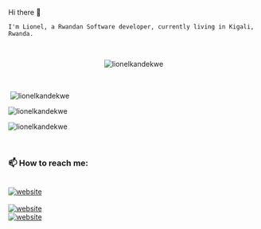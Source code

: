    Hi there 👋

    I'm Lionel, a Rwandan Software developer, currently living in Kigali, Rwanda.

<br>


<p align="center"> <img src="https://komarev.com/ghpvc/?username=lionelkandekwe&label=Profile%20views&color=0e75b6&style=flat" alt="lionelkandekwe" /> </p>
<br>


<p>&nbsp;<img align="center" src="https://github-readme-stats.vercel.app/api?username=lionelkandekwe&show_icons=true&locale=en&cache_seconds=86400&theme=dark" alt="lionelkandekwe" /></p>



<p><img align="center" src="https://github-readme-streak-stats.herokuapp.com/?user=lionelkandekwe&cache_seconds=86400&theme=dark" alt="lionelkandekwe" /></p>

<p><img align="center" src="https://github-readme-stats.vercel.app/api/top-langs/?username=lionelkandekwe&layout=compact&cache_seconds=86400&theme=dark" alt="lionelkandekwe" /></p>

<br>

### 📫 How to reach me:

<br>
<a href="mailto:liokandekwe@gmail.com?subject=subject&cc=cc@example.com">  <img src="https://img.shields.io/badge/-Gmail-0098D6?style=flat-square&logo=gmail&logoColor=red" alt="website"/></a>
<br>

<br>
<a href="https://www.linkedin.com/in/lionel-kandekwe-734297195">  <img src="https://img.shields.io/badge/-LinkedIn-0098D6?style=flat-square&logo=linkedin&logoColor=white" alt="website"/></a>
<br>
<a href="https://twitter.com/LionelKandekwe"><img src="https://img.shields.io/badge/-Twitter-007ACC?style=flat-square&logo=twitter&logoColor=white" alt="website"/></a> 
<br>
